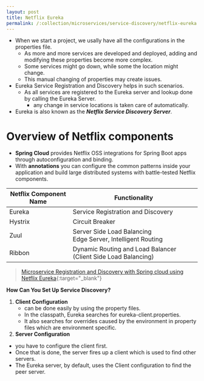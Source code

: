 ```yaml
---
layout: post
title: Netflix Eureka
permalink: /:collection/microservices/service-discovery/netflix-eureka
---
```


- When we start a project, we usally have all the configurations in the properties file.
  - As more and more services are developed and deployed, adding and modifying these properties become more complex.
  - Some services might go down, while some the location might change.
  - This manual changing of properties may create issues.
- Eureka Service Registration and Discovery helps in such scenarios.
  - As all services are registered to the Eureka server and lookup done by calling the Eureka Server.
    - any change in service locations is taken care of automatically.
- Eureka is also known as the ***Netflix Service Discovery Server***.

# Overview of Netflix components
- **Spring Cloud** provides Netflix OSS integrations for Spring Boot apps through autoconfiguration and binding.
- With **annotations** you can configure the common patterns inside your application and build large distributed systems with battle-tested Netflix components.

|Netflix Component Name|	Functionality|
|---      |---|	
|Eureka   |	Service Registration and Discovery|
|Hystrix  |	Circuit Breaker|
|Zuul     |	Server Side Load Balancing<br>Edge Server, Intelligent Routing |
|Ribbon   |	Dynamic Routing and Load Balancer (Client Side Load Balancing)|

> [Microservice Registration and Discovery with Spring cloud using Netflix Eureka](https://www.javainuse.com/spring/spring_eurekaregister){:target="_blank"}

**How Can You Set Up Service Discovery?**  
1. **Client Configuration**
   - can be done easily by using the property files.
   - In the classpath, Eureka searches for eureka-client.properties.
   - It also searches for overrides caused by the environment in property files which are environment specific.
2. **Server Configuration**
  - you have to configure the client first.
  - Once that is done, the server fires up a client which is used to find other servers.
  - The Eureka server, by default, uses the Client configuration to find the peer server.
